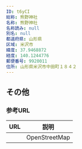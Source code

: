 ```yaml
---
ID: t6yCI
総称: 熊野神社
名称: 熊野神社
名称読み: null
別名: null
都道府県: 山形県
区域: 米沢市
緯度: 37.9468872
経度: 140.1244776
郵便番号: 9920011
住所: 山形県米沢市中田町１８４２
---
```


## その他

### 参考URL

| URL | 説明          |
| --- | ------------- |
|     | OpenStreetMap |
